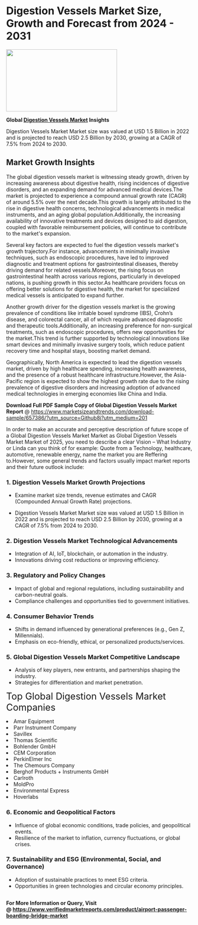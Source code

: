 <H1>Digestion Vessels Market Size, Growth and Forecast from 2024 - 2031</H1><img class="aligncenter size-medium wp-image-584254" src="https://thirdeyenews.in/wp-content/uploads/2024/09/Global-Market-Research-300x168.jpeg" alt="" width="300" height="168" /><p><strong>Global&nbsp;<a href="https://www.marketsizeandtrends.com/download-sample/657386/?utm_source=Github8j?utm_medium=201">Digestion Vessels Market</a> Insights</strong></p><p>Digestion Vessels Market Market size was valued at USD 1.5 Billion in 2022 and is projected to reach USD 2.5 Billion by 2030, growing at a CAGR of 7.5% from 2024 to 2030.</p><p><h2>Market Growth Insights</h2> <p>The global digestion vessels market is witnessing steady growth, driven by increasing awareness about digestive health, rising incidences of digestive disorders, and an expanding demand for advanced medical devices.The market is projected to experience a compound annual growth rate (CAGR) of around 5.5% over the next decade.This growth is largely attributed to the rise in digestive health concerns, technological advancements in medical instruments, and an aging global population.Additionally, the increasing availability of innovative treatments and devices designed to aid digestion, coupled with favorable reimbursement policies, will continue to contribute to the market's expansion.</p> <p>Several key factors are expected to fuel the digestion vessels market's growth trajectory.For instance, advancements in minimally invasive techniques, such as endoscopic procedures, have led to improved diagnostic and treatment options for gastrointestinal diseases, thereby driving demand for related vessels.Moreover, the rising focus on gastrointestinal health across various regions, particularly in developed nations, is pushing growth in this sector.As healthcare providers focus on offering better solutions for digestive health, the market for specialized medical vessels is anticipated to expand further.</p> <p>Another growth driver for the digestion vessels market is the growing prevalence of conditions like irritable bowel syndrome (IBS), Crohn’s disease, and colorectal cancer, all of which require advanced diagnostic and therapeutic tools.Additionally, an increasing preference for non-surgical treatments, such as endoscopic procedures, offers new opportunities for the market.This trend is further supported by technological innovations like smart devices and minimally invasive surgery tools, which reduce patient recovery time and hospital stays, boosting market demand.</p> <p>Geographically, North America is expected to lead the digestion vessels market, driven by high healthcare spending, increasing health awareness, and the presence of a robust healthcare infrastructure.However, the Asia-Pacific region is expected to show the highest growth rate due to the rising prevalence of digestive disorders and increasing adoption of advanced medical technologies in emerging economies like China and India.</p> <p><span class=""><strong>Download Full PDF Sample Copy of Global Digestion Vessels Market Report</strong> @ <a href="https://www.marketsizeandtrends.com/download-sample/657386/?utm_source=Github8j?utm_medium=201" target="_blank">https://www.marketsizeandtrends.com/download-sample/657386/?utm_source=Github8j?utm_medium=201</a></span></p><p>In order to make an accurate and perceptive description of future scope of a Global&nbsp;Digestion Vessels Market Market as Global&nbsp;Digestion Vessels Market Market of 2025, you need to describe a clear Vision &ndash; What Industry or Linda can you think of for example: Quote from a Technology, healthcare, automotive, renewable energy, name the market you are Reffering to.However, some general trends and factors usually impact market reports and their future outlook include:</p><h3>1.&nbsp;<strong>Digestion Vessels Market Growth Projections</strong></h3><ul><li>Examine market size trends, revenue estimates and CAGR (Compounded Annual Growth Rate) projections.</li><li><p>Digestion Vessels Market Market size was valued at USD 1.5 Billion in 2022 and is projected to reach USD 2.5 Billion by 2030, growing at a CAGR of 7.5% from 2024 to 2030.</p></li></ul><h3>2.&nbsp;<strong>Digestion Vessels Market Technological Advancements</strong></h3><ul><li>Integration of AI, IoT, blockchain, or automation in the industry.</li><li>Innovations driving cost reductions or improving efficiency.</li></ul><h3>3.&nbsp;<strong>Regulatory and Policy Changes</strong></h3><ul><li>Impact of global and regional regulations, including sustainability and carbon-neutral goals.</li><li>Compliance challenges and opportunities tied to government initiatives.</li></ul><h3>4.&nbsp;<strong>Consumer Behavior Trends</strong></h3><ul><li>Shifts in demand influenced by generational preferences (e.g., Gen Z, Millennials).</li><li>Emphasis on eco-friendly, ethical, or personalized products/services.</li></ul><h3>5.&nbsp;<strong>Global Digestion Vessels Market Competitive Landscape</strong></h3><ul><li>Analysis of key players, new entrants, and partnerships shaping the industry.</li><li>Strategies for differentiation and market penetration.</li></ul><p data-pm-slice="1 1 []"><span style="color: inherit; font-family: inherit; font-size: 25px;">Top Global Digestion Vessels Market Companies</span></p><div class="" data-test-id=""><p><li>Amar Equipment</li><li> Parr Instrument Company</li><li> Savillex</li><li> Thomas Scientific</li><li> Bohlender GmbH</li><li> CEM Corporation</li><li> PerkinElmer Inc</li><li> The Chemours Company</li><li> Berghof Products + Instruments GmbH</li><li> Carlroth</li><li> MoldPro</li><li> Environmental Express</li><li> Hoverlabs</li></p></div><h3>6.&nbsp;<strong>Economic and Geopolitical Factors</strong></h3><ul><li>Influence of global economic conditions, trade policies, and geopolitical events.</li><li>Resilience of the market to inflation, currency fluctuations, or global crises.</li></ul><h3>7.&nbsp;<strong>Sustainability and ESG (Environmental, Social, and Governance)</strong></h3><ul><li>Adoption of sustainable practices to meet ESG criteria.</li><li>Opportunities in green technologies and circular economy principles.</li></ul><h2><strong style="font-size: 14px;">For More Information or Query, Visit @&nbsp;</strong><a style="background-color: #ffffff; font-size: 14px;" href="https://www.marketsizeandtrends.com/report/digestion-vessels-market/" target="_blank">https://www.verifiedmarketreports.com/product/airport-passenger-boarding-bridge-market</a></h2>